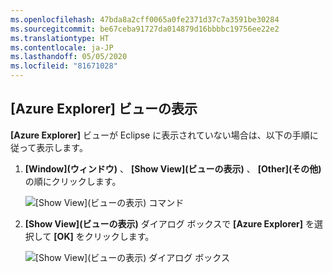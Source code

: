 ```yaml
---
ms.openlocfilehash: 47bda8a2cff0065a0fe2371d37c7a3591be30284
ms.sourcegitcommit: be67ceba91727da014879d16bbbbc19756ee22e2
ms.translationtype: HT
ms.contentlocale: ja-JP
ms.lasthandoff: 05/05/2020
ms.locfileid: "81671028"
---
```

## <a name="displaying-the-azure-explorer-view"></a>[Azure Explorer] ビューの表示

**[Azure Explorer]** ビューが Eclipse に表示されていない場合は、以下の手順に従って表示します。

1. **[Window]\(ウィンドウ\)** 、 **[Show View]\(ビューの表示\)** 、 **[Other]\(その他\)** の順にクリックします。

   ![[Show View]\(ビューの表示\) コマンド](../media/show-azure-explorer/show-az-exp-01.png)

2. **[Show View]\(ビューの表示\)** ダイアログ ボックスで **[Azure Explorer]** を選択して **[OK]** をクリックします。

   ![[Show View]\(ビューの表示\) ダイアログ ボックス](../media/show-azure-explorer/show-az-exp-02.png)

